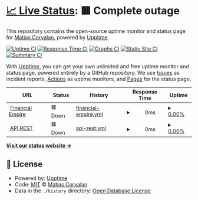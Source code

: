 # [📈 Live Status](https://demo.upptime.js.org): <!--live status--> **🟥 Complete outage**

This repository contains the open-source uptime monitor and status page for [Matias Corvalan](https://demo.upptime.js.org), powered by [Upptime](https://github.com/upptime/upptime).

[![Uptime CI](https://github.com/maticorv/upptime.financialempire.company/workflows/Uptime%20CI/badge.svg)](https://github.com/maticorv/upptime.financialempire.company/actions?query=workflow%3A%22Uptime+CI%22)
[![Response Time CI](https://github.com/maticorv/upptime.financialempire.company/workflows/Response%20Time%20CI/badge.svg)](https://github.com/maticorv/upptime.financialempire.company/actions?query=workflow%3A%22Response+Time+CI%22)
[![Graphs CI](https://github.com/maticorv/upptime.financialempire.company/workflows/Graphs%20CI/badge.svg)](https://github.com/maticorv/upptime.financialempire.company/actions?query=workflow%3A%22Graphs+CI%22)
[![Static Site CI](https://github.com/maticorv/upptime.financialempire.company/workflows/Static%20Site%20CI/badge.svg)](https://github.com/maticorv/upptime.financialempire.company/actions?query=workflow%3A%22Static+Site+CI%22)
[![Summary CI](https://github.com/maticorv/upptime.financialempire.company/workflows/Summary%20CI/badge.svg)](https://github.com/maticorv/upptime.financialempire.company/actions?query=workflow%3A%22Summary+CI%22)

With [Upptime](https://upptime.js.org), you can get your own unlimited and free uptime monitor and status page, powered entirely by a GitHub repository. We use [Issues](https://github.com/maticorv/upptime.financialempire.company/issues) as incident reports, [Actions](https://github.com/maticorv/upptime.financialempire.company/actions) as uptime monitors, and [Pages](https://demo.upptime.js.org) for the status page.

<!--start: status pages-->
<!-- This summary is generated by Upptime (https://github.com/upptime/upptime) -->
<!-- Do not edit this manually, your changes will be overwritten -->
<!-- prettier-ignore -->
| URL | Status | History | Response Time | Uptime |
| --- | ------ | ------- | ------------- | ------ |
| <img alt="" src="https://icons.duckduckgo.com/ip3/financialempire.company.ico" height="13"> [Financial Empire](https://financialempire.company/) | 🟥 Down | [financial-empire.yml](https://github.com/maticorv/upptime.financialempire.company/commits/HEAD/history/financial-empire.yml) | <details><summary><img alt="Response time graph" src="./graphs/financial-empire/response-time-week.png" height="20"> 0ms</summary><br><a href="https://maticorv.github.io/upptime.financialempire.company/history/financial-empire"><img alt="Response time 245" src="https://img.shields.io/endpoint?url=https%3A%2F%2Fraw.githubusercontent.com%2Fmaticorv%2Fupptime.financialempire.company%2FHEAD%2Fapi%2Ffinancial-empire%2Fresponse-time.json"></a><br><a href="https://maticorv.github.io/upptime.financialempire.company/history/financial-empire"><img alt="24-hour response time 0" src="https://img.shields.io/endpoint?url=https%3A%2F%2Fraw.githubusercontent.com%2Fmaticorv%2Fupptime.financialempire.company%2FHEAD%2Fapi%2Ffinancial-empire%2Fresponse-time-day.json"></a><br><a href="https://maticorv.github.io/upptime.financialempire.company/history/financial-empire"><img alt="7-day response time 0" src="https://img.shields.io/endpoint?url=https%3A%2F%2Fraw.githubusercontent.com%2Fmaticorv%2Fupptime.financialempire.company%2FHEAD%2Fapi%2Ffinancial-empire%2Fresponse-time-week.json"></a><br><a href="https://maticorv.github.io/upptime.financialempire.company/history/financial-empire"><img alt="30-day response time 0" src="https://img.shields.io/endpoint?url=https%3A%2F%2Fraw.githubusercontent.com%2Fmaticorv%2Fupptime.financialempire.company%2FHEAD%2Fapi%2Ffinancial-empire%2Fresponse-time-month.json"></a><br><a href="https://maticorv.github.io/upptime.financialempire.company/history/financial-empire"><img alt="1-year response time 0" src="https://img.shields.io/endpoint?url=https%3A%2F%2Fraw.githubusercontent.com%2Fmaticorv%2Fupptime.financialempire.company%2FHEAD%2Fapi%2Ffinancial-empire%2Fresponse-time-year.json"></a></details> | <details><summary><a href="https://maticorv.github.io/upptime.financialempire.company/history/financial-empire">0.00%</a></summary><a href="https://maticorv.github.io/upptime.financialempire.company/history/financial-empire"><img alt="All-time uptime 41.09%" src="https://img.shields.io/endpoint?url=https%3A%2F%2Fraw.githubusercontent.com%2Fmaticorv%2Fupptime.financialempire.company%2FHEAD%2Fapi%2Ffinancial-empire%2Fuptime.json"></a><br><a href="https://maticorv.github.io/upptime.financialempire.company/history/financial-empire"><img alt="24-hour uptime 0.00%" src="https://img.shields.io/endpoint?url=https%3A%2F%2Fraw.githubusercontent.com%2Fmaticorv%2Fupptime.financialempire.company%2FHEAD%2Fapi%2Ffinancial-empire%2Fuptime-day.json"></a><br><a href="https://maticorv.github.io/upptime.financialempire.company/history/financial-empire"><img alt="7-day uptime 0.00%" src="https://img.shields.io/endpoint?url=https%3A%2F%2Fraw.githubusercontent.com%2Fmaticorv%2Fupptime.financialempire.company%2FHEAD%2Fapi%2Ffinancial-empire%2Fuptime-week.json"></a><br><a href="https://maticorv.github.io/upptime.financialempire.company/history/financial-empire"><img alt="30-day uptime 1.38%" src="https://img.shields.io/endpoint?url=https%3A%2F%2Fraw.githubusercontent.com%2Fmaticorv%2Fupptime.financialempire.company%2FHEAD%2Fapi%2Ffinancial-empire%2Fuptime-month.json"></a><br><a href="https://maticorv.github.io/upptime.financialempire.company/history/financial-empire"><img alt="1-year uptime 0.00%" src="https://img.shields.io/endpoint?url=https%3A%2F%2Fraw.githubusercontent.com%2Fmaticorv%2Fupptime.financialempire.company%2FHEAD%2Fapi%2Ffinancial-empire%2Fuptime-year.json"></a></details>
| <img alt="" src="https://icons.duckduckgo.com/ip3/api.financialempire.company.ico" height="13"> [API REST](https://api.financialempire.company/) | 🟥 Down | [api-rest.yml](https://github.com/maticorv/upptime.financialempire.company/commits/HEAD/history/api-rest.yml) | <details><summary><img alt="Response time graph" src="./graphs/api-rest/response-time-week.png" height="20"> 0ms</summary><br><a href="https://maticorv.github.io/upptime.financialempire.company/history/api-rest"><img alt="Response time 148" src="https://img.shields.io/endpoint?url=https%3A%2F%2Fraw.githubusercontent.com%2Fmaticorv%2Fupptime.financialempire.company%2FHEAD%2Fapi%2Fapi-rest%2Fresponse-time.json"></a><br><a href="https://maticorv.github.io/upptime.financialempire.company/history/api-rest"><img alt="24-hour response time 0" src="https://img.shields.io/endpoint?url=https%3A%2F%2Fraw.githubusercontent.com%2Fmaticorv%2Fupptime.financialempire.company%2FHEAD%2Fapi%2Fapi-rest%2Fresponse-time-day.json"></a><br><a href="https://maticorv.github.io/upptime.financialempire.company/history/api-rest"><img alt="7-day response time 0" src="https://img.shields.io/endpoint?url=https%3A%2F%2Fraw.githubusercontent.com%2Fmaticorv%2Fupptime.financialempire.company%2FHEAD%2Fapi%2Fapi-rest%2Fresponse-time-week.json"></a><br><a href="https://maticorv.github.io/upptime.financialempire.company/history/api-rest"><img alt="30-day response time 0" src="https://img.shields.io/endpoint?url=https%3A%2F%2Fraw.githubusercontent.com%2Fmaticorv%2Fupptime.financialempire.company%2FHEAD%2Fapi%2Fapi-rest%2Fresponse-time-month.json"></a><br><a href="https://maticorv.github.io/upptime.financialempire.company/history/api-rest"><img alt="1-year response time 0" src="https://img.shields.io/endpoint?url=https%3A%2F%2Fraw.githubusercontent.com%2Fmaticorv%2Fupptime.financialempire.company%2FHEAD%2Fapi%2Fapi-rest%2Fresponse-time-year.json"></a></details> | <details><summary><a href="https://maticorv.github.io/upptime.financialempire.company/history/api-rest">0.00%</a></summary><a href="https://maticorv.github.io/upptime.financialempire.company/history/api-rest"><img alt="All-time uptime 10.44%" src="https://img.shields.io/endpoint?url=https%3A%2F%2Fraw.githubusercontent.com%2Fmaticorv%2Fupptime.financialempire.company%2FHEAD%2Fapi%2Fapi-rest%2Fuptime.json"></a><br><a href="https://maticorv.github.io/upptime.financialempire.company/history/api-rest"><img alt="24-hour uptime 0.00%" src="https://img.shields.io/endpoint?url=https%3A%2F%2Fraw.githubusercontent.com%2Fmaticorv%2Fupptime.financialempire.company%2FHEAD%2Fapi%2Fapi-rest%2Fuptime-day.json"></a><br><a href="https://maticorv.github.io/upptime.financialempire.company/history/api-rest"><img alt="7-day uptime 0.00%" src="https://img.shields.io/endpoint?url=https%3A%2F%2Fraw.githubusercontent.com%2Fmaticorv%2Fupptime.financialempire.company%2FHEAD%2Fapi%2Fapi-rest%2Fuptime-week.json"></a><br><a href="https://maticorv.github.io/upptime.financialempire.company/history/api-rest"><img alt="30-day uptime 1.38%" src="https://img.shields.io/endpoint?url=https%3A%2F%2Fraw.githubusercontent.com%2Fmaticorv%2Fupptime.financialempire.company%2FHEAD%2Fapi%2Fapi-rest%2Fuptime-month.json"></a><br><a href="https://maticorv.github.io/upptime.financialempire.company/history/api-rest"><img alt="1-year uptime 0.00%" src="https://img.shields.io/endpoint?url=https%3A%2F%2Fraw.githubusercontent.com%2Fmaticorv%2Fupptime.financialempire.company%2FHEAD%2Fapi%2Fapi-rest%2Fuptime-year.json"></a></details>

<!--end: status pages-->

[**Visit our status website →**](https://demo.upptime.js.org)

## 📄 License

- Powered by: [Upptime](https://github.com/upptime/upptime)
- Code: [MIT](./LICENSE) © [Matias Corvalan](https://demo.upptime.js.org)
- Data in the `./history` directory: [Open Database License](https://opendatacommons.org/licenses/odbl/1-0/)
